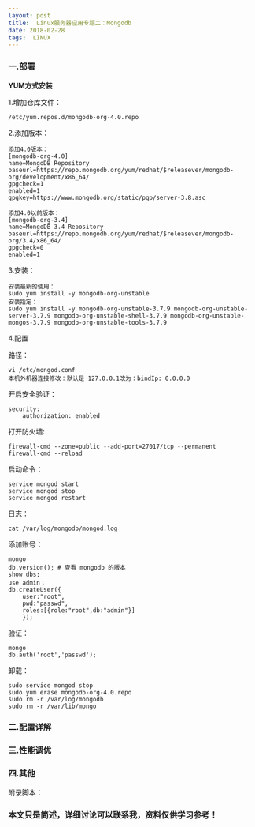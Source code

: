 ```yaml
---
layout: post
title:  Linux服务器应用专题二：Mongodb
date: 2018-02-28
tags:  LINUX
---
```



### 一.部署
**YUM方式安装**

1.增加仓库文件：

```
/etc/yum.repos.d/mongodb-org-4.0.repo 
```

2.添加版本：

```
添加4.0版本：
[mongodb-org-4.0]
name=MongoDB Repository
baseurl=https://repo.mongodb.org/yum/redhat/$releasever/mongodb-org/development/x86_64/
gpgcheck=1
enabled=1
gpgkey=https://www.mongodb.org/static/pgp/server-3.8.asc

添加4.0以前版本：
[mongodb-org-3.4]
name=MongoDB 3.4 Repository
baseurl=https://repo.mongodb.org/yum/redhat/$releasever/mongodb-org/3.4/x86_64/
gpgcheck=0
enabled=1
```

3.安装：

```
安装最新的使用：
sudo yum install -y mongodb-org-unstable
安装指定：
sudo yum install -y mongodb-org-unstable-3.7.9 mongodb-org-unstable-server-3.7.9 mongodb-org-unstable-shell-3.7.9 mongodb-org-unstable-mongos-3.7.9 mongodb-org-unstable-tools-3.7.9
```

4.配置

路径：

```
vi /etc/mongod.conf
本机外机器连接修改：默认是 127.0.0.1改为：bindIp: 0.0.0.0
```

开启安全验证：

```
security:
    authorization: enabled
```

打开防火墙:
```
firewall-cmd --zone=public --add-port=27017/tcp --permanent
firewall-cmd --reload
```

启动命令：

```
service mongod start
service mongod stop
service mongod restart
```

日志：

```
cat /var/log/mongodb/mongod.log
```

添加账号：

```
mongo
db.version(); # 查看 mongodb 的版本
show dbs;
use admin；
db.createUser({
    user:"root",
    pwd:"passwd",
    roles:[{role:"root",db:"admin"}]
    });
```

验证：

```
mongo
db.auth('root','passwd');
```

卸载：

```
sudo service mongod stop
sudo yum erase mongodb-org-4.0.repo 
sudo rm -r /var/log/mongodb
sudo rm -r /var/lib/mongo
```

### 二.配置详解

### 三.性能调优

### 四.其他

附录脚本：




### 本文只是简述，详细讨论可以联系我，资料仅供学习参考！
